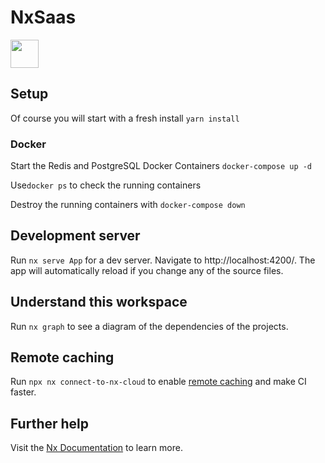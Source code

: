 # NxSaas

<a href="https://nx.dev" target="_blank" rel="noreferrer"><img src="https://raw.githubusercontent.com/nrwl/nx/master/images/nx-logo.png" width="45"></a>

## Setup 

Of course you will start with a fresh install
`yarn install`

### Docker
Start the Redis and PostgreSQL Docker Containers
`docker-compose up -d`

Use`docker ps` to check the running containers

Destroy the running containers with
`docker-compose down`


## Development server

Run `nx serve App` for a dev server. Navigate to http://localhost:4200/. The app will automatically reload if you change any of the source files.

## Understand this workspace

Run `nx graph` to see a diagram of the dependencies of the projects.

## Remote caching

Run `npx nx connect-to-nx-cloud` to enable [remote caching](https://nx.app) and make CI faster.

## Further help

Visit the [Nx Documentation](https://nx.dev) to learn more.

